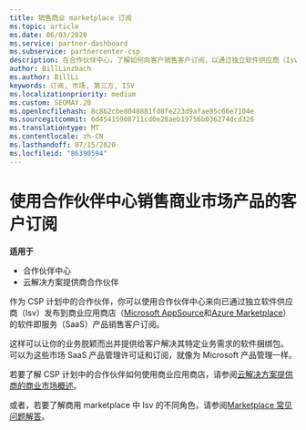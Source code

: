 ```yaml
---
title: 销售商业 marketplace 订阅
ms.topic: article
ms.date: 06/03/2020
ms.service: partner-dashboard
ms.subservice: partnercenter-csp
description: 在合作伙伴中心，了解如何向客户销售客户订阅，以通过独立软件供应商（Isv）发布到商业市场的 SaaS 产品。
author: BillLinzbach
ms.author: BillLi
keywords: 订阅, 市场, 第三方, ISV
ms.localizationpriority: medium
ms.custom: SEOMAY.20
ms.openlocfilehash: 8c862cbe8048881fd8fe223d9afae85c66e7104e
ms.sourcegitcommit: 6d45415908711cd0e28aeb19756b036274dcd326
ms.translationtype: MT
ms.contentlocale: zh-CN
ms.lasthandoff: 07/15/2020
ms.locfileid: "86390594"
---
```

# <a name="use-partner-center-to-sell-customers-subscriptions-to-commercial-marketplace-products"></a>使用合作伙伴中心销售商业市场产品的客户订阅

**适用于**

- 合作伙伴中心
- 云解决方案提供商合作伙伴

作为 CSP 计划中的合作伙伴，你可以使用合作伙伴中心来向已通过独立软件供应商（Isv）发布到商业应用商店（[Microsoft AppSource](https://appsource.microsoft.com/)和[Azure Marketplace](https://azuremarketplace.microsoft.com/)）的软件即服务（SaaS）产品销售客户订阅。

这样可以让你的业务脱颖而出并提供给客户解决其特定业务需求的软件捆绑包。 可以为这些市场 SaaS 产品管理许可证和订阅，就像为 Microsoft 产品管理一样。

若要了解 CSP 计划中的合作伙伴如何使用商业应用商店，请参阅[云解决方案提供商的商业市场概述](csp-commercial-marketplace-overview.md)。

或者，若要了解商用 marketplace 中 Isv 的不同角色，请参阅[Marketplace 常见问题解答](https://docs.microsoft.com/azure/marketplace/marketplace-faq-publisher-guide)。
